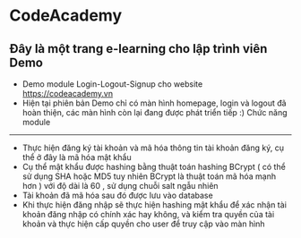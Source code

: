 # CodeAcademy
Đây là một trang e-learning cho lập trình viên
Demo
---------------------------------------------------------------------------
- Demo module Login-Logout-Signup cho website https://codeacademy.vn
- Hiện tại phiên bản Demo chỉ có màn hình homepage, login và logout đã hoàn thiện, các màn hình còn lại đang được phát triển tiếp :) 
Chức năng module
--------------------------------------------------------------------------
- Thực hiện đăng ký tài khoản và mã hóa thông tin tài khoản đăng ký, cụ thể ở đây là mã hóa mật khẩu
- Cụ thể mật khẩu được hashing bằng thuật toán hashing BCrypt ( có thể sử dụng SHA hoặc MD5 tuy nhiên BCrypt là thuật toán mã hóa mạnh hơn ) với độ dài là 60 , sử dụng chuỗi salt ngẫu nhiên
- Tài khoản đã mã hóa sau đó được lưu vào database
- Khi thực hiện đăng nhập sẽ thực hiện hashing mật khẩu để xác nhận tài khoản đăng nhập có chính xác hay không, và kiểm tra quyền của tài khoản và thực hiện cấp quyền cho user để truy cập vào màn hình 

